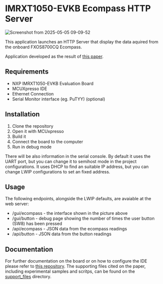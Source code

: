 # IMRXT1050-EVKB Ecompass HTTP Server #


![Screenshot from 2025-05-05 09-09-52](https://github.com/user-attachments/assets/9c3f6f51-5634-4657-ac96-430d2133338a)

This application launches an HTTP Server that display the data aquired from the onboard FXOS8700CQ Ecompass.

Application developed as the result of [this paper](https://zenodo.org/records/15472095).

## Requirements ## 
- NXP IMRXT1050-EVKB Evaluation Board
- MCUXpresso IDE
- Ethernet Connection
- Serial Monitor interface (eg. PuTYY) (optional)

## Installation ##
1. Clone the repository
2. Open it with MCUxpresso
3. Build it
4. Connect the board to the computer
5. Run in debug mode

There will be also information in the serial console. By default it uses the UART port, but you can change it to semihost mode in the project configurations.
It uses DHCP to find an suitable IP address, but you can change LWIP configurations to set an fixed address.

## Usage ##

The following endpoints, alongside the LWIP defaults, are avaiable at the web server:
- /gui/ecompass - the interface shown in the picture above
- /gui/button - debug page showing the number of times the user button (SW8) has been pressed
- /api/ecompass - JSON data from the ecompass readings
- /api/button - JSON data from the button readings

## Documentation ## 

For further documentation on the board or on how to configure the IDE please refer to [this repository](https://github.com/lucaslpmoura/IMXRT1050-EVKB).
The supporting files cited on the paper, including experimental samples and scritps, can be found on the [support_files](https://github.com/lucaslpmoura/IMRXT1050_Ecompass/tree/main/support_files) directory.
